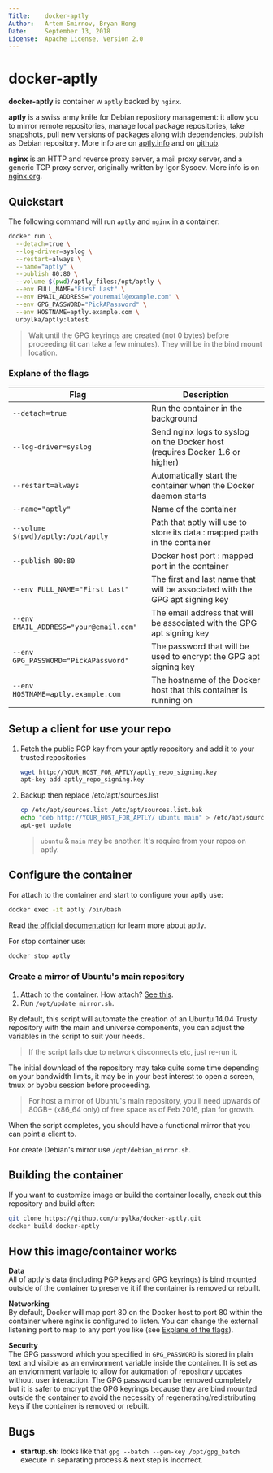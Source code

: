 ```yaml
---
Title:    docker-aptly
Author:   Artem Smirnov, Bryan Hong
Date:     September 13, 2018
License:  Apache License, Version 2.0
---
```

# docker-aptly

**docker-aptly** is container w `aptly` backed by `nginx`.

**aptly** is a swiss army knife for Debian repository management: it allow you to mirror remote repositories, manage local package repositories, take snapshots, pull new versions of packages along with dependencies, publish as Debian repository. More info are on [aptly.info](http://aptly.info) and on [github](https://github.com/aptly-dev/aptly).

**nginx** is an HTTP and reverse proxy server, a mail proxy server, and a generic TCP proxy server, originally written by Igor Sysoev. More info is on [nginx.org](http://nginx.org/en/).

## Quickstart

The following command will run `aptly` and `nginx` in a container:

```bash
docker run \
  --detach=true \
  --log-driver=syslog \
  --restart=always \
  --name="aptly" \
  --publish 80:80 \
  --volume $(pwd)/aptly_files:/opt/aptly \
  --env FULL_NAME="First Last" \
  --env EMAIL_ADDRESS="youremail@example.com" \
  --env GPG_PASSWORD="PickAPassword" \
  --env HOSTNAME=aptly.example.com \
  urpylka/aptly:latest
```

> Wait until the GPG keyrings are created (not 0 bytes) before proceeding (it can take a few minutes). They will be in the bind mount location.

### Explane of the flags

Flag | Description
--- | ---
`--detach=true` | Run the container in the background
`--log-driver=syslog` | Send nginx logs to syslog on the Docker host  (requires Docker 1.6 or higher)
`--restart=always` | Automatically start the container when the Docker daemon starts
`--name="aptly"` | Name of the container
`--volume $(pwd)/aptly:/opt/aptly` | Path that aptly will use to store its data : mapped path in the container
`--publish 80:80` | Docker host port : mapped port in the container
`--env FULL_NAME="First Last"` | The first and last name that will be associated with the GPG apt signing key
`--env EMAIL_ADDRESS="your@email.com"` | The email address that will be associated with the GPG apt signing key
`--env GPG_PASSWORD="PickAPassword"` | The password that will be used to encrypt the GPG apt signing key
`--env HOSTNAME=aptly.example.com` | The hostname of the Docker host that this container is running on

## Setup a client for use your repo

1. Fetch the public PGP key from your aptly repository and add it to your trusted repositories

    ```bash
    wget http://YOUR_HOST_FOR_APTLY/aptly_repo_signing.key
    apt-key add aptly_repo_signing.key
    ```

2. Backup then replace /etc/apt/sources.list

    ```bash
    cp /etc/apt/sources.list /etc/apt/sources.list.bak
    echo "deb http://YOUR_HOST_FOR_APTLY/ ubuntu main" > /etc/apt/sources.list
    apt-get update
    ```

    > `ubuntu` & `main` may be another. It's require from your repos on aptly.

## Configure the container

For attach to the container and start to configure your aptly use:

```bash
docker exec -it aptly /bin/bash
```

Read [the official documentation](https://www.aptly.info/doc/overview/) for learn more about aptly.

For stop container use:

```bash
docker stop aptly
```

### Create a mirror of Ubuntu's main repository

1. Attach to the container. How attach? [See this](##Configure-the-container).
2. Run `/opt/update_mirror.sh`.

By default, this script will automate the creation of an Ubuntu 14.04 Trusty repository with the main and universe components, you can adjust the variables in the script to suit your needs.

> If the script fails due to network disconnects etc, just re-run it.

 The initial download of the repository may take quite some time depending on your bandwidth limits, it may be in your best interest to open a screen, tmux or byobu session before proceeding.

> For host a mirror of Ubuntu's main repository, you'll need upwards of 80GB+ (x86_64 only) of free space as of Feb 2016, plan for growth.

When the script completes, you should have a functional mirror that you can point a client to.

For create Debian's mirror use `/opt/debian_mirror.sh`.

## Building the container

If you want to customize image or build the container locally, check out this repository and build after:

```bash
git clone https://github.com/urpylka/docker-aptly.git
docker build docker-aptly
```

## How this image/container works

**Data**  
All of aptly's data (including PGP keys and GPG keyrings) is bind mounted outside of the container to preserve it if the container is removed or rebuilt.

**Networking**  
By default, Docker will map port 80 on the Docker host to port 80 within the container where nginx is configured to listen. You can change the external listening port to map to any port you like (see [Explane of the flags](###Explane-of-the-flags)).

**Security**  
The GPG password which you specified in `GPG_PASSWORD` is stored in plain text and visible as an environment variable inside the container.
It is set as an enviornment variable to allow for automation of repository updates without user interaction. The GPG password can be removed completely but it is safer to encrypt the GPG keyrings because they are bind mounted outside the container to avoid the necessity of regenerating/redistributing keys if the container is removed or rebuilt.

## Bugs

* **startup.sh**: looks like that `gpg --batch --gen-key /opt/gpg_batch` execute in separating process & next step is incorrect.
